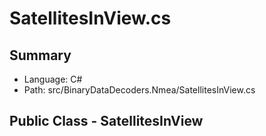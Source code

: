 ﻿# SatellitesInView.cs

## Summary

* Language: C#
* Path: src/BinaryDataDecoders.Nmea/SatellitesInView.cs

## Public Class - SatellitesInView

